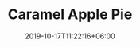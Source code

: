 ---
title: "Caramel Apple Pie"
date: 2019-10-17T11:22:16+06:00
draft: false

# meta description
description : "Available September 15th through Christmas"

# product Price
price: "25"
priceBefore: ""

# type must be "products"
type: "special"

sold_out: false

# product Images
# first image will be shown in the product page
images:
  - image: "images/special-pies/caramel-apple.jpg"
---